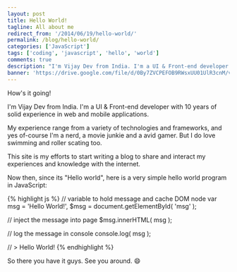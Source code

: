 ```yaml
---
layout: post
title: Hello World!
tagline: All about me
redirect_from: '/2014/06/19/hello-world/'
permalink: /blog/hello-world/
categories: ['JavaScript']
tags: ['coding', 'javascript', 'hello', 'world']
comments: true
description: "I'm Vijay Dev from India. I'm a UI & Front-end developer with 5 years of solid experience in web and mobile applications. My experience range from a variety of technologies and frameworks, and yes of-course I'm a nerd, a movie junkie and a avid gamer. But I do love swimming and roller scating too."
banner: 'https://drive.google.com/file/d/0By7ZVCPEFOB9RWsxUU01UlR3cnM/view?usp=sharing'
---
```


How's it going!

I'm Vijay Dev from India. I'm a UI & Front-end developer with 10 years of solid experience in web and mobile applications.

My experience range from a variety of technologies and frameworks, and yes of-course I'm a nerd, a movie junkie and a avid gamer. But I do love swimming and roller scating too.

This site is my efforts to start writing a blog to share and interact my experiences and knowledge with the internet.

<!-- more -->

Now then, since its "Hello world", here is a very simple hello world program in JavaScript:

{% highlight js %}
// variable to hold message and cache DOM node
var msg  = 'Hello World!',
	$msg = document.getElementById( 'msg' );

// inject the message into page
$msg.innerHTML( msg );

// log the message in console
console.log( msg );

// > Hello World!
{% endhighlight %}

So there you have it guys. See you around. :smile:
